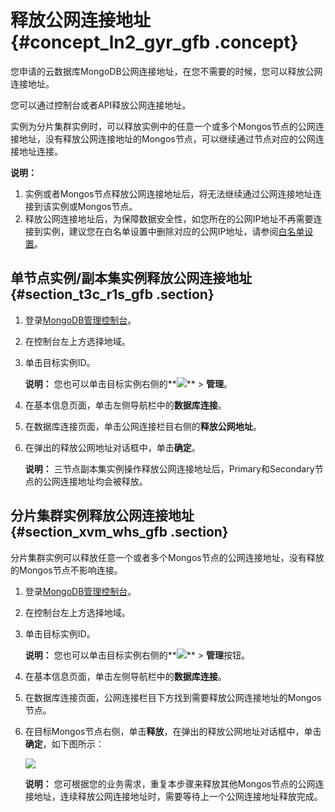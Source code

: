 # 释放公网连接地址 {#concept_ln2_gyr_gfb .concept}

您申请的云数据库MongoDB公网连接地址，在您不需要的时候，您可以释放公网连接地址。

您可以通过控制台或者API释放公网连接地址。

实例为分片集群实例时，可以释放实例中的任意一个或多个Mongos节点的公网连接地址，没有释放公网连接地址的Mongos节点，可以继续通过节点对应的公网连接地址连接。

**说明：** 

1.  实例或者Mongos节点释放公网连接地址后，将无法继续通过公网连接地址连接到该实例或Mongos节点。
2.  释放公网连接地址后，为保障数据安全性，如您所在的公网IP地址不再需要连接到实例，建议您在白名单设置中删除对应的公网IP地址，请参阅[白名单设置](../../../../intl.zh-CN/副本集快速入门/设置白名单.md#)。

## 单节点实例/副本集实例释放公网连接地址 {#section_t3c_r1s_gfb .section}

1.  登录[MongoDB管理控制台](https://mongodb.console.aliyun.com/)。
2.  在控制台左上方选择地域。
3.  单击目标实例ID。

    **说明：** 您也可以单击目标实例右侧的**![](http://static-aliyun-doc.oss-cn-hangzhou.aliyuncs.com/assets/img/18857/153560153210641_zh-CN.png)** \> **管理**。

4.  在基本信息页面，单击左侧导航栏中的**数据库连接**。
5.  在数据库连接页面，单击公网连接栏目右侧的**释放公网地址**。
6.  在弹出的释放公网地址对话框中，单击**确定**。

    **说明：** 三节点副本集实例操作释放公网连接地址后，Primary和Secondary节点的公网连接地址均会被释放。


## 分片集群实例释放公网连接地址 {#section_xvm_whs_gfb .section}

分片集群实例可以释放任意一个或者多个Mongos节点的公网连接地址，没有释放的Mongos节点不影响连接。

1.  登录[MongoDB管理控制台](https://mongodb.console.aliyun.com/)。
2.  在控制台左上方选择地域。
3.  单击目标实例ID。

    **说明：** 您也可以单击目标实例右侧的**![](http://static-aliyun-doc.oss-cn-hangzhou.aliyuncs.com/assets/img/18857/153560153210641_zh-CN.png)** \> **管理**按钮。

4.  在基本信息页面，单击左侧导航栏中的**数据库连接**。
5.  在数据库连接页面，公网连接栏目下方找到需要释放公网连接地址的Mongos节点。
6.  在目标Mongos节点右侧，单击**释放**，在弹出的释放公网地址对话框中，单击**确定**，如下图所示：

    ![](http://static-aliyun-doc.oss-cn-hangzhou.aliyuncs.com/assets/img/21696/154149775813376_zh-CN.png)

    **说明：** 您可根据您的业务需求，重复本步骤来释放其他Mongos节点的公网连接地址，连续释放公网连接地址时，需要等待上一个公网连接地址释放完成。



